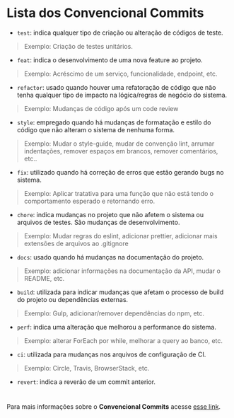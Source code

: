 # Lista dos **Convencional Commits**

- `test`: indica qualquer tipo de criação ou alteração de códigos de teste. 

> Exemplo: Criação de testes unitários.

- `feat`: indica o desenvolvimento de uma nova feature ao projeto. 

> Exemplo: Acréscimo de um serviço, funcionalidade, endpoint, etc.

- `refactor`: usado quando houver uma refatoração de código que não tenha qualquer tipo de impacto na lógica/regras de negócio do sistema. 

> Exemplo: Mudanças de código após um code review

- `style`: empregado quando há mudanças de formatação e estilo do código que não alteram o sistema de nenhuma forma.

> Exemplo: Mudar o style-guide, mudar de convenção lint, arrumar indentações, remover espaços em brancos, remover comentários, etc..

- `fix`: utilizado quando há correção de erros que estão gerando bugs no sistema.

> Exemplo: Aplicar tratativa para uma função que não está tendo o comportamento esperado e retornando erro.

- `chore`: indica mudanças no projeto que não afetem o sistema ou arquivos de testes. São mudanças de desenvolvimento.

> Exemplo: Mudar regras do eslint, adicionar prettier, adicionar mais extensões de arquivos ao .gitignore

- `docs`: usado quando há mudanças na documentação do projeto.

> Exemplo: adicionar informações na documentação da API, mudar o README, etc.

- `build`: utilizada para indicar mudanças que afetam o processo de build do projeto ou dependências externas.

> Exemplo: Gulp, adicionar/remover dependências do npm, etc.

- `perf`: indica uma alteração que melhorou a performance do sistema.

> Exemplo: alterar ForEach por while, melhorar a query ao banco, etc.

- `ci`: utilizada para mudanças nos arquivos de configuração de CI.

> Exemplo: Circle, Travis, BrowserStack, etc.

- `revert`: indica a reverão de um commit anterior.

#

Para mais informações sobre o **Convencional Commits** acesse [esse link](https://medium.com/linkapi-solutions/conventional-commits-pattern-3778d1a1e657).
